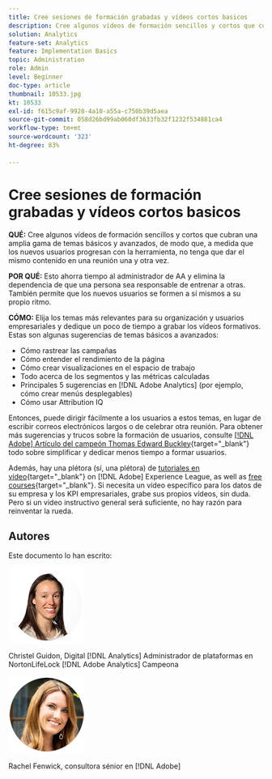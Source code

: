 ```yaml
---
title: Cree sesiones de formación grabadas y vídeos cortos basicos
description: Cree algunos vídeos de formación sencillos y cortos que cubran una amplia gama de temas básicos y avanzados, de modo que, a medida que los nuevos usuarios progresan con la herramienta, no tenga que dar el mismo contenido en una reunión una y otra vez.
solution: Analytics
feature-set: Analytics
feature: Implementation Basics
topic: Administration
role: Admin
level: Beginner
doc-type: article
thumbnail: 10533.jpg
kt: 10533
exl-id: f615c9af-9920-4a10-a55a-c750b39d5aea
source-git-commit: 058d26bd99ab060df3633fb32f1232f534881ca4
workflow-type: tm+mt
source-wordcount: '323'
ht-degree: 83%

---
```


# Cree sesiones de formación grabadas y vídeos cortos basicos

**QUÉ:** Cree algunos vídeos de formación sencillos y cortos que cubran una amplia gama de temas básicos y avanzados, de modo que, a medida que los nuevos usuarios progresan con la herramienta, no tenga que dar el mismo contenido en una reunión una y otra vez.

**POR QUÉ:** Esto ahorra tiempo al administrador de AA y elimina la dependencia de que una persona sea responsable de entrenar a otras. También permite que los nuevos usuarios se formen a sí mismos a su propio ritmo.

**CÓMO:** Elija los temas más relevantes para su organización y usuarios empresariales y dedique un poco de tiempo a grabar los vídeos formativos. Estas son algunas sugerencias de temas básicos a avanzados:

* Cómo rastrear las campañas
* Cómo entender el rendimiento de la página
* Cómo crear visualizaciones en el espacio de trabajo
* Todo acerca de los segmentos y las métricas calculadas
* Principales 5 sugerencias en [!DNL Adobe Analytics] (por ejemplo, cómo crear menús desplegables)
* Cómo usar Attribution IQ

Entonces, puede dirigir fácilmente a los usuarios a estos temas, en lugar de escribir correos electrónicos largos o de celebrar otra reunión. Para obtener más sugerencias y trucos sobre la formación de usuarios, consulte [[!DNL Adobe] Artículo del campeón Thomas Edward Buckley](https://experienceleague.adobe.com/docs/analytics-learn/tutorials/administration/key-admin-skills/simplify-training-users.html?lang=es){target="_blank"} todo sobre simplificar y dedicar menos tiempo a formar usuarios.

Además, hay una plétora (sí, una plétora) de [tutoriales en vídeo](https://experienceleague.adobe.com/docs/analytics-learn/tutorials/overview.html?lang=es){target="_blank"} on [!DNL Adobe] Experience League, as well as [free courses](https://experienceleague.adobe.com/?lang=es#dashboard/learning){target="_blank"}. Si necesita un vídeo específico para los datos de su empresa y los KPI empresariales, grabe sus propios vídeos, sin duda. Pero si un video instructivo general será suficiente, no hay razón para reinventar la rueda.

## Autores

Este documento lo han escrito:

![Christel Guidon](assets/Christel-Headshot-150.png)

Christel Guidon, Digital [!DNL Analytics] Administrador de plataformas en NortonLifeLock
[!DNL Adobe Analytics] Campeona

![Rachel Fenwick](assets/Rachel-Fenwick-150.png)

Rachel Fenwick, consultora sénior en [!DNL Adobe]
